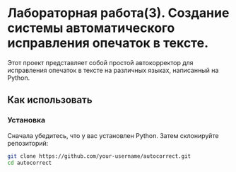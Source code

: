 # Лабораторная работа(3). Создание системы автоматического исправления опечаток в тексте.

Этот проект представляет собой простой автокорректор для исправления опечаток в тексте на различных языках, написанный на Python.

## Как использовать

### Установка

Сначала убедитесь, что у вас установлен Python. Затем склонируйте репозиторий:

```bash
git clone https://github.com/your-username/autocorrect.git
cd autocorrect
